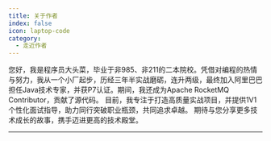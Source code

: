 ```yaml
---
title: 关于作者
index: false
icon: laptop-code
category:
  - 走近作者
---
```


您好，我是程序员大头菜，毕业于非985、非211的二本院校。凭借对编程的热情与努力，我从一个小厂起步，历经三年半实战磨砺，连升两级，最终加入阿里巴巴担任Java技术专家，并获P7认证。期间，我还成为Apache RocketMQ Contributor，贡献了源代码。
目前，我专注于打造高质量实战项目，并提供1V1个性化面试指导，助力同行突破职业瓶颈，共同追求卓越。
期待与您分享更多技术成长的故事，携手迈进更高的技术殿堂。


---